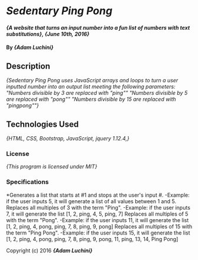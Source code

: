 # _Sedentary Ping Pong_

#### _{A website that turns an input number into a fun list of numbers with text substitutions}, {June 10th, 2016}_

#### By _**{Adam Luchini}**_

## Description

_{Sedentary Ping Pong uses JavaScript arrays and loops to turn a user inputted number into an output list meeting the following parameters:
  "Numbers divisible by 3 are replaced with "ping""
  "Numbers divisible by 5 are replaced with "pong""
  "Numbers divisible by 15 are replaced with "pingpong""}_

## Technologies Used

_{HTML, CSS, Bootstrap, JavaScript, jquery 1.12.4,}_

### License

*{This program is licensed under MIT}*

### Specifications
*Generates a list that starts at #1 and stops at the user's input #.
-Example: if the user inputs 5, it will generate a list of all values between 1 and 5.
Replaces all multiples of 3 with the term "Ping".
-Example: if the user inputs 7, it will generate the list [1, 2, ping, 4, 5, ping, 7]
Replaces all multiples of 5 with the term "Pong".
-Example: if the user inputs 11, it will generate the list [1, 2, ping, 4, pong, ping, 7, 8, ping, 9, pong]
Replaces all multiples of 15 with the term "Ping Pong".
-Example: if the user inputs 15, it will generate the list [1, 2, ping, 4, pong, ping, 7, 8, ping, 9, pong, 11, ping, 13, 14, Ping Pong]

Copyright (c) 2016 **_{Adam Luchini}_**
